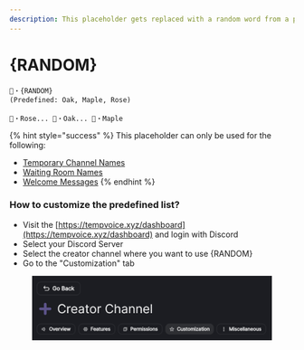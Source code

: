 ```yaml
---
description: This placeholder gets replaced with a random word from a predefined list
---
```


# {RANDOM}

```
🌳・{RANDOM}
(Predefined: Oak, Maple, Rose)

🌳・Rose... 🌳・Oak... 🌳・Maple
```

{% hint style="success" %}
This placeholder can only be used for the following:

* [Temporary Channel Names](../creator/overview/name.md)
* [Waiting Room Names](../creator/customization/waiting-room-name.md)
* [Welcome Messages](../creator/customization/welcome-message.md)
{% endhint %}

### How to customize the predefined list? <a href="#how-to-customize-the-predefined-list" id="how-to-customize-the-predefined-list"></a>

* Visit the [https://tempvoice.xyz/dashboard](https://tempvoice.xyz/dashboard) and login with Discord
* Select your Discord Server
* Select the creator channel where you want to use {RANDOM}
* Go to the "Customization" tab

<figure><img src="../../.gitbook/assets/image (78).png" alt=""><figcaption></figcaption></figure>
